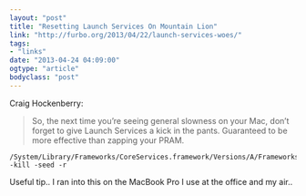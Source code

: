 ```yaml
---
layout: "post"
title: "Resetting Launch Services On Mountain Lion"
link: "http://furbo.org/2013/04/22/launch-services-woes/"
tags: 
- "links"
date: "2013-04-24 04:09:00"
ogtype: "article"
bodyclass: "post"
---
```


Craig Hockenberry:

> So, the next time you’re seeing general slowness on your Mac, don’t forget to give Launch Services a kick in the pants. Guaranteed to be more effective than zapping your PRAM.


    /System/Library/Frameworks/CoreServices.framework/Versions/A/Frameworks/LaunchServices.framework/Versions/A/Support/lsregister -kill -seed -r
    


Useful tip.. I ran into this on the MacBook Pro I use at the office and my air..